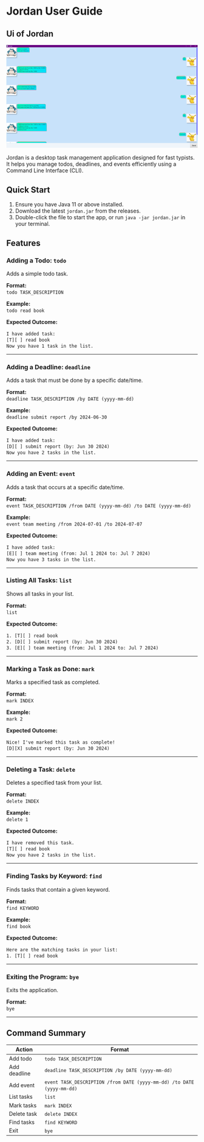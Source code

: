 # Jordan User Guide

## Ui of Jordan
![Ui.png](Ui.png)

Jordan is a desktop task management application designed for fast typists. It helps you manage todos, deadlines, and events efficiently using a Command Line Interface (CLI).

## Quick Start

1. Ensure you have Java 11 or above installed.
2. Download the latest `jordan.jar` from the releases.
3. Double-click the file to start the app, or run `java -jar jordan.jar` in your terminal.

## Features

### Adding a Todo: `todo`

Adds a simple todo task.

**Format:**  
`todo TASK_DESCRIPTION`

**Example:**  
`todo read book`

**Expected Outcome:**  
```
I have added task:
[T][ ] read book
Now you have 1 task in the list.
```

---

### Adding a Deadline: `deadline`

Adds a task that must be done by a specific date/time.

**Format:**  
`deadline TASK_DESCRIPTION /by DATE (yyyy-mm-dd)`

**Example:**  
`deadline submit report /by 2024-06-30`

**Expected Outcome:**  
```
I have added task:
[D][ ] submit report (by: Jun 30 2024)
Now you have 2 tasks in the list.
```

---

### Adding an Event: `event`

Adds a task that occurs at a specific date/time.

**Format:**  
`event TASK_DESCRIPTION /from DATE (yyyy-mm-dd) /to DATE (yyyy-mm-dd)`

**Example:**  
`event team meeting /from 2024-07-01 /to 2024-07-07`


**Expected Outcome:**  
```
I have added task:
[E][ ] team meeting (from: Jul 1 2024 to: Jul 7 2024)
Now you have 3 tasks in the list.
```

---

### Listing All Tasks: `list`

Shows all tasks in your list.

**Format:**  
`list`

**Expected Outcome:**  
```
1. [T][ ] read book
2. [D][ ] submit report (by: Jun 30 2024)
3. [E][ ] team meeting (from: Jul 1 2024 to: Jul 7 2024)
```

---

### Marking a Task as Done: `mark`

Marks a specified task as completed.

**Format:**  
`mark INDEX`

**Example:**  
`mark 2`

**Expected Outcome:**  
```
Nice! I've marked this task as complete!
[D][X] submit report (by: Jun 30 2024)
```

---

### Deleting a Task: `delete`

Deletes a specified task from your list.

**Format:**  
`delete INDEX`

**Example:**  
`delete 1`

**Expected Outcome:**  
```
I have removed this task.
[T][ ] read book
Now you have 2 tasks in the list.
```

---

### Finding Tasks by Keyword: `find`

Finds tasks that contain a given keyword.

**Format:**  
`find KEYWORD`

**Example:**  
`find book`

**Expected Outcome:**  
```
Here are the matching tasks in your list:
1. [T][ ] read book
```

---

### Exiting the Program: `bye`

Exits the application.

**Format:**  
`bye`

---

## Command Summary

| Action      | Format                                                                |
|-------------|-----------------------------------------------------------------------|
| Add todo    | `todo TASK_DESCRIPTION`                                               |
| Add deadline| `deadline TASK_DESCRIPTION /by DATE (yyyy-mm-dd)`                     |
| Add event   | `event TASK_DESCRIPTION /from DATE (yyyy-mm-dd) /to DATE (yyyy-mm-dd)`|
| List tasks  | `list`                                                                |
| Mark tasks  | `mark INDEX`                                                          |
| Delete task | `delete INDEX`                                                        |
| Find tasks  | `find KEYWORD`                                                        |
| Exit        | `bye`                                                                 |
```